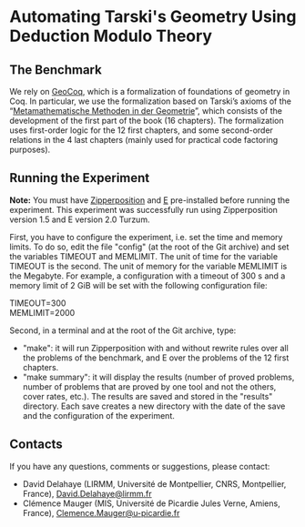 # Automating Tarski's Geometry Using Deduction Modulo Theory

## The Benchmark

We rely on [GeoCoq](https://geocoq.github.io/GeoCoq/), which is a formalization of foundations of geometry in Coq. In particular, we use the formalization based on Tarski’s axioms of the “[Metamathematische Methoden in der Geometrie](https://www.amazon.fr/Metamathematische-Methoden-Geometrie-Metamathematical-university/dp/4871877078)”, which consists of the development of the first part of the book (16 chapters). The formalization uses first-order logic for the 12 first chapters, and some second-order relations in the 4 last chapters (mainly used for practical code factoring purposes).

## Running the Experiment

**Note:** You must have [Zipperposition](https://github.com/sneeuwballen/zipperposition/) and [E](http://www.eprover.org/) pre-installed before running the experiment. This experiment was successfully run using Zipperposition version 1.5 and E version 2.0 Turzum.

First, you have to configure the experiment, i.e. set the time and memory limits. To do so, edit the file "config" (at the root of the Git archive) and set the variables TIMEOUT and MEMLIMIT. The unit of time for the variable TIMEOUT is the second. The unit of memory for the variable MEMLIMIT is the Megabyte. For example, a configuration with a timeout of 300 s and a memory limit of 2 GiB will be set with the following configuration file:

TIMEOUT=300  
MEMLIMIT=2000

Second, in a terminal and at the root of the Git archive, type:

* "make": it will run Zipperposition with and without rewrite rules over all the problems of the benchmark, and E over the problems of the 12 first chapters.
* "make summary": it will display the results (number of proved problems, number of problems that are proved by one tool and not the others, cover rates, etc.). The results are saved and stored in the "results" directory. Each save creates a new directory with the date of the save and the configuration of the experiment.

## Contacts

If you have any questions, comments or suggestions, please contact:

* David Delahaye (LIRMM, Université de Montpellier, CNRS, Montpellier, France), [David.Delahaye@lirmm.fr](mailto:David.Delahaye@lirmm.fr)
* Clémence Mauger (MIS, Université de Picardie Jules Verne, Amiens, France), [Clemence.Mauger@u-picardie.fr](mailto:Clemence.Mauger@u-picardie.fr)